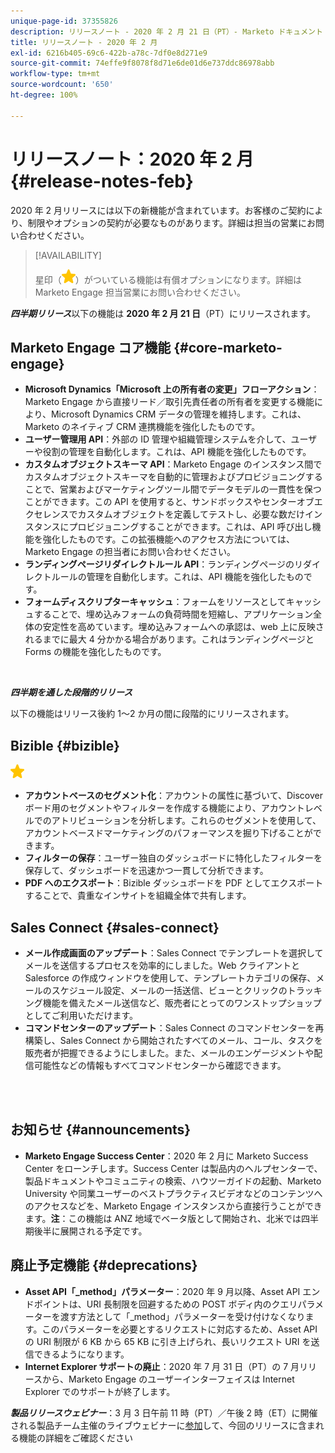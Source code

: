 ```yaml
---
unique-page-id: 37355826
description: リリースノート - 2020 年 2 月 21 日（PT）- Marketo ドキュメント - 製品ドキュメント
title: リリースノート - 2020 年 2 月
exl-id: 6216b405-69c6-422b-a78c-7df0e8d271e9
source-git-commit: 74effe9f8078f8d71e6de01d6e737ddc86978abb
workflow-type: tm+mt
source-wordcount: '650'
ht-degree: 100%

---
```


# リリースノート：2020 年 2 月 {#release-notes-feb}

2020 年 2 月リリースには以下の新機能が含まれています。お客様のご契約により、制限やオプションの契約が必要なものがあります。詳細は担当の営業にお問い合わせください。

>[!AVAILABILITY]
>
>星印（![（星印）](assets/yellow-star.png)）がついている機能は有償オプションになります。詳細は Marketo Engage 担当営業にお問い合わせください。

**_四半期リリース_**&#x200B;以下の機能は **2020 年 2 月 21 日**（PT）にリリースされます。

## Marketo Engage コア機能 {#core-marketo-engage}

* **Microsoft Dynamics「Microsoft 上の所有者の変更」フローアクション**：Marketo Engage から直接リード／取引先責任者の所有者を変更する機能により、Microsoft Dynamics CRM データの管理を維持します。これは、Marketo のネイティブ CRM 連携機能を強化したものです。
* **ユーザー管理用 API**：外部の ID 管理や組織管理システムを介して、ユーザーや役割の管理を自動化します。これは、API 機能を強化したものです。
* **カスタムオブジェクトスキーマ API**：Marketo Engage のインスタンス間でカスタムオブジェクトスキーマを自動的に管理およびプロビジョニングすることで、営業およびマーケティングツール間でデータモデルの一貫性を保つことができます。この API を使用すると、サンドボックスやセンターオブエクセレンスでカスタムオブジェクトを定義してテストし、必要な数だけインスタンスにプロビジョニングすることができます。これは、API 呼び出し機能を強化したものです。この拡張機能へのアクセス方法については、Marketo Engage の担当者にお問い合わせください。
* **ランディングページリダイレクトルール API**：ランディングページのリダイレクトルールの管理を自動化します。これは、API 機能を強化したものです。
* **フォームディスクリプターキャッシュ**：フォームをリソースとしてキャッシュすることで、埋め込みフォームの負荷時間を短縮し、アプリケーション全体の安定性を高めています。埋め込みフォームへの承認は、web 上に反映されるまでに最大 4 分かかる場合があります。これはランディングページと Forms の機能を強化したものです。

<br> 

**_四半期を通した段階的リリース_**

以下の機能はリリース後約 1～2 か月の間に段階的にリリースされます。

## Bizible {#bizible}

![（星印）](assets/yellow-star.png)

* **アカウントベースのセグメント化**：アカウントの属性に基づいて、Discover ボード用のセグメントやフィルターを作成する機能により、アカウントレベルでのアトリビューションを分析します。これらのセグメントを使用して、アカウントベースドマーケティングのパフォーマンスを掘り下げることができます。
* **フィルターの保存**：ユーザー独自のダッシュボードに特化したフィルターを保存して、ダッシュボードを迅速かつ一貫して分析できます。
* **PDF へのエクスポート**：Bizible ダッシュボードを PDF としてエクスポートすることで、貴重なインサイトを組織全体で共有します。

## Sales Connect {#sales-connect}

* **メール作成画面のアップデート**：Sales Connect でテンプレートを選択してメールを送信するプロセスを効率的にしました。Web クライアントと Salesforce の作成ウィンドウを使用して、テンプレートカテゴリの保存、メールのスケジュール設定、メールの一括送信、ビューとクリックのトラッキング機能を備えたメール送信など、販売者にとってのワンストップショップとしてご利用いただけます。
* **コマンドセンターのアップデート**：Sales Connect のコマンドセンターを再構築し、Sales Connect から開始されたすべてのメール、コール、タスクを販売者が把握できるようにしました。また、メールのエンゲージメントや配信可能性などの情報もすべてコマンドセンターから確認できます。

<br> 

## お知らせ {#announcements}

* **Marketo Engage Success Center**：2020 年 2 月に Marketo Success Center をローンチします。Success Center は製品内のヘルプセンターで、製品ドキュメントやコミュニティの検索、ハウツーガイドの起動、Marketo University や同業ユーザーのベストプラクティスビデオなどのコンテンツへのアクセスなどを、Marketo Engage インスタンスから直接行うことができます。**注**：この機能は ANZ 地域でベータ版として開始され、北米では四半期後半に展開される予定です。

## 廃止予定機能 {#deprecations}

* **Asset API「_method」パラメーター**：2020 年 9 月以降、Asset API エンドポイントは、URI 長制限を回避するための POST ボディ内のクエリパラメーターを渡す方法として「_method」パラメーターを受け付けなくなります。このパラメーターを必要とするリクエストに対応するため、Asset API の URI 制限が 6 KB から 65 KB に引き上げられ、長いリクエスト URI を送信できるようになります。
* **Internet Explorer サポートの廃止**：2020 年 7 月 31 日（PT）の 7 月リリースから、Marketo Engage のユーザーインターフェイスは Internet Explorer でのサポートが終了します。

**_製品リリースウェビナー_**：3 月 3 日午前 11 時（PT）／午後 2 時（ET）に開催される製品チーム主催のライブウェビナーに[参加](https://engage.marketo.com/Jan_Feb_20_Release_Webinar_Registration.html)して、今回のリリースに含まれる機能の詳細をご確認ください
